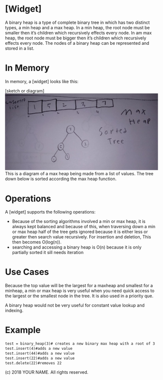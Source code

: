# \[Widget\]

A binary heap is a type of complete binary tree in which has two distinct types, a min heap and a max heap. In a min heap, the root node must be smaller then it’s children which recursively effects every node. In am max heap, the root node must be bigger then it’s children which recursively effects every node.  The nodes of a binary heap can be represented and stored in a list.

# In Memory

In memory, a \[widget\] looks like this:

\[sketch or diagram\]
![](pics/max.png)
This is a diagram of a max heap being made from a list of values. The tree down below is sorted according the max heap function.  

# Operations

A \[widget\] supports the following operations:

* Because of the sorting algorithms involved a min or max heap, it is always kept balanced and because of this, when traversing down a min or max heap half of the tree gets ignored because it is either less or greater then search value recursively. For insertion and deletion, This then becomes O(log(n)).  
* searching and accessing a binary heap is O(n) because it is only partially sorted it sill needs iteration  

# Use Cases

Because the top value will be the largest for a maxheap and smallest for a minheap, a min or max heap is very useful when you need quick access to the largest or the smallest node in the tree. It is also used in a priority que. 

A binary heap would not be very useful for constant value lookup and indexing.  

 

# Example

```
test = binary_heap(3)# creates a new binary max heap with a root of 3
test.insert(4)#adds a new value
test.insert(44)#adds a new value
test.insert(22)#adds a new value
test.delete(22)#removes 22
```

(c) 2018 YOUR NAME. All rights reserved.

